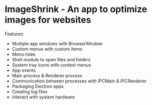 # ImageShrink - An app to optimize images for websites

Features:

- Multiple app windows with BrowserWindow
- Custom menus with custom items
- Menu roles
- Shell module to open files and folders
- System tray icons with context menus
- App events
- Main process & Renderer process
- Communication between processes with IPCMain & IPCRenderer
- Packaging Electron apps
- Creating log files
- Interact with system hardware
